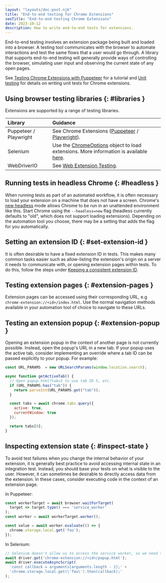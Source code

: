 ```yaml
---
layout: "layouts/doc-post.njk"
title: "End-to-end testing for Chrome Extensions"
seoTitle: "End-to-end testing Chrome Extensions"
date: 2023-10-12
description: How to write end-to-end tests for extensions.
---
```


End-to-end testing involves an extension package being built and loaded into a browser. A testing
tool communicates with the browser to automate interactions and test the same flows that a user
would go through. A library that supports end-to-end testing will generally provide ways of
controlling the browser, simulating user input and observing the current state of any open pages.

See [Testing Chrome Extensions with Puppeteer][tutorial] for a tutorial and [Unit testing][unit-testing] for details on writing unit tests for Chrome extensions.

## Using browser testing libraries {: #libraries }

Extensions are supported by a range of testing libraries.

| Library                | Guidance                                                                                                                              |
|:------------------------|:-------------------------------------------------------------------------------------------------------------------------------------|
| Puppeteer / Playwright | See Chrome Extensions ([Puppeteer][puppeteer-testing] / [Playwright][playwright-testing]).                                            |
| Selenium               | Use the [ChromeOptions][selenium-chromeoptions] object to load extensions. More information is available [here][selenium-extensions]. |
| WebDriverIO            | See [Web Extension Testing][webdriverio-testing].                                                                                     |

## Running tests in headless Chrome {: #headless }

When running tests as part of an automated workflow, it is often necessary to load your extension on
a machine that does not have a screen. Chrome's [new headless][new-headless] mode allows Chrome to
be run in an unattended environment like this. Start Chrome using the `--headless=new` flag
(headless currently defaults to "old", which does not support loading extensions). Depending on the
automation tool you choose, there may be a setting that adds the flag for you automatically.

## Setting an extension ID {: #set-extension-id }

It is often desirable to have a fixed extension ID in tests. This makes many common tasks easier such as allow-listing the extension's origin on a server it needs to communicate with, or opening extension pages within tests. To do this, follow the steps under [Keeping a consistent extension ID][consistent-id].

## Testing extension pages {: #extension-pages }

Extension pages can be accessed using their corresponding URL, e.g `chrome-extension://<id>/index.html`. Use the normal navigation methods available in your automation tool of choice to navigate to these URLs.

## Testing an extension popup {: #extension-popup }

Opening an extension popup in the context of another page is not currently possible. Instead, open the popup's URL in a new tab. If your popup uses the active tab, consider implementing an override where a tab ID can be passed explicitly to your popup. For example:

```js
const URL_PARAMS  = new URLSearchParams(window.location.search);

async function getActiveTab() {
  // Open popup.html?tab=5 to use tab ID 5, etc.
  if (URL_PARAMS.has("tab")) {
    return parseInt(URL_PARAMS.get("tab"));
  }

  const tabs = await chrome.tabs.query({
    active: true,
    currentWindow: true
  });

  return tabs[0];
}
```

## Inspecting extension state {: #inspect-state }

To avoid test failures when you change the internal behavior of your extension, it is generally best
practice to avoid accessing internal state in an integration test. Instead, you should base your
tests on what is visible to the user. However, it can sometimes be desirable to directly access data
from the extension. In these cases, consider executing code in the context of an extension page.

In Puppeteer:

```js
const workerTarget = await browser.waitForTarget(
  target => target.type() === 'service_worker'
);
const worker = await workerTarget.worker();

const value = await worker.evaluate(() => {
  chrome.storage.local.get('foo');
});
```

In Selenium:

```js
// Selenium doesn't allow us to access the service worker, so we need to open an extension page where we can execute the code
await driver.get('chrome-extension://<id>/popup.html');
await driver.executeAsyncScript(
  'const callback = arguments[arguments.length - 1];' +
  'chrome.storage.local.get(\'foo\').then(callback);'
);
```

[puppeteer-testing]: https://pptr.dev/guides/chrome-extensions
[playwright-testing]: https://playwright.dev/docs/chrome-extensions
[selenium-chromeoptions]: https://www.selenium.dev/documentation/webdriver/browsers/chrome/
[selenium-extensions]: https://chromedriver.chromium.org/extensions
[webdriverio-testing]: https://webdriver.io/docs/extension-testing/web-extensions/
[new-headless]: /articles/new-headless/
[consistent-id]: /docs/extensions/mv3/manifest/key/#keep-consistent-id
[tutorial]: /docs/extensions/mv3/tut_puppeteer-testing/
[unit-testing]: /docs/extensions/mv3/unit-testing

